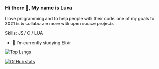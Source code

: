 ### Hi there 👋, My name is Luca

I love programming and to help people with their code. one of my goals to 2021 is to collaborate more with open source projects

Skills: JS / C / LUA

- 🔭 I’m currently studying Elixir

[![Top Langs](https://github-readme-stats.vercel.app/api/top-langs/?username=synterrr)](https://github.com/synterrr/synterrr)

[![GitHub stats](https://github-readme-stats.vercel.app/api/top-langs/?username=synterrr&layout=compact&theme_name=onedark)](https://github.com/synterrr) 

